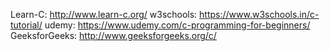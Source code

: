 Learn-C: http://www.learn-c.org/
w3schools: https://www.w3schools.in/c-tutorial/
udemy: https://www.udemy.com/c-programming-for-beginners/
GeeksforGeeks: http://www.geeksforgeeks.org/c/
